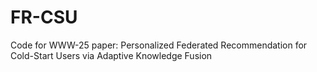# FR-CSU
Code for WWW-25 paper: Personalized Federated Recommendation for Cold-Start Users via Adaptive Knowledge Fusion
